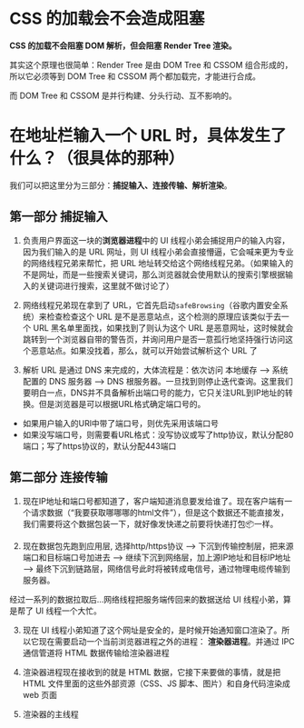 # CSS 的加载会不会造成阻塞

**CSS 的加载不会阻塞 DOM 解析，但会阻塞 Render Tree 渲染。**

其实这个原理也很简单：Render Tree 是由 DOM Tree 和 CSSOM 组合形成的，所以它必须等到 DOM Tree 和 CSSOM 两个都加载完，才能进行合成。

而 DOM Tree 和 CSSOM 是并行构建、分头行动、互不影响的。

# 在地址栏输入一个 URL 时，具体发生了什么？（很具体的那种）

我们可以把这里分为三部分：**捕捉输入、连接传输、解析渲染**。

## 第一部分 捕捉输入

1. 负责用户界面这一块的**浏览器进程**中的 UI 线程小弟会捕捉用户的输入内容， 因为我们输入的是 URL 网址，则 UI 线程小弟会直接懵逼，它会喊来更为专业的网络线程兄弟来帮忙，把 URL 地址转交给这个网络线程兄弟。（如果输入的不是网址，而是一些搜索关键词，那么浏览器就会使用默认的搜索引擎根据输入的关键词进行搜索，这里就不做讨论了）

2. 网络线程兄弟现在拿到了 URL，它首先启动`safeBrowsing`（谷歌内置安全系统）来检查检查这个 URL 是不是恶意站点，这个检测的原理应该类似于去一个 URL 黑名单里面找，如果找到了则认为这个 URL 是恶意网址，这时候就会跳转到一个浏览器自带的警告页，并询问用户是否一意孤行地坚持强行访问这个恶意站点。如果没找着，那么，就可以开始尝试解析这个 URL 了

3. 解析 URL 是通过 DNS 来完成的，大体流程是：依次访问 本地缓存 --> 系统配置的 DNS 服务器 --> DNS 根服务器。一旦找到则停止迭代查询。这里我们要明白一点，DNS并不具备解析出端口号的能力，它只关注URL到IP地址的转换。但是浏览器是可以根据URL格式确定端口号的。

- 如果用户输入的URl中带了端口号，则优先采用该端口号
- 如果没写端口号，则需要看URL格式：没写协议或写了http协议，默认分配80端口；写了https协议的，默认分配443端口

## 第二部分 连接传输

1. 现在IP地址和端口号都知道了，客户端知道消息要发给谁了。现在客户端有一个请求数据（“我要获取哪哪哪的html文件”），但是这个数据还不能直接发，我们需要将这个数据包装一下，就好像发快递之前要将快递打包📦一样。

2. 现在数据包先跑到应用层, 选择http/https协议 --> 下沉到传输控制层，把来源端口和目标端口号加进去 --> 继续下沉到网络层，加上源IP地址和目标IP地址 --> 最终下沉到链路层，网络信号此时将被转成电信号，通过物理电缆传输到服务器。


经过一系列的数据拉取后...网络线程把服务端传回来的数据送给 UI 线程小弟，算是帮了 UI 线程一个大忙。

3. 现在 UI 线程小弟知道了这个网址是安全的，是时候开始通知窗口渲染了。所以它现在需要启动一个当前浏览器进程之外的进程： **渲染器进程**。并通过 IPC 通信管道将 HTML 数据传输给渲染器进程

4. 渲染器进程现在接收到的就是 HTML 数据，它接下来要做的事情，就是把 HTML 文件里面的这些外部资源（CSS、JS 脚本、图片）和自身代码渲染成 web 页面

5. 渲染器的主线程
